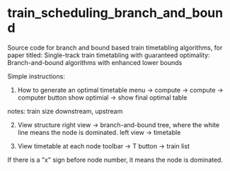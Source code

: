 # train_scheduling_branch_and_bound
Source code for branch and bound based train timetabling algorithms, for paper titled: Single-track train timetabling with guaranteed optimality: Branch-and-bound algorithms with enhanced lower bounds

Simple instructions:

1. How to generate an optimal timetable
menu -> compute -> compute -> computer button
show optimial -> show final optimal table

notes: train size downstream, upstream

2. View structure
right view -> branch-and-bound tree, where the white line means the
node is dominated.
left view -> timetable

3. View timetable at each node
toolbar -> T button -> train list

If there is a "x" sign before node number, it means the node is dominated.

